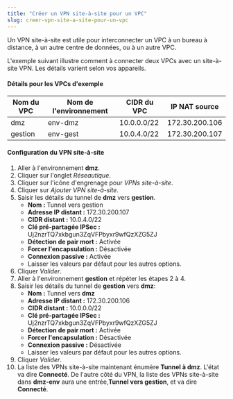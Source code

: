 ```yaml
---
title: "Créer un VPN site-à-site pour un VPC"
slug: creer-vpn-site-a-site-pour-un-vpc
---
```



Un VPN site-à-site est utile pour interconnecter un VPC à un bureau à distance, à un autre centre de données, ou à un autre VPC.

L'exemple suivant illustre comment à connecter deux VPCs avec un site-à-site VPN.  Les détails varient selon vos appareils.

#### Détails pour les VPCs d'exemple
| Nom du VPC | Nom de l'environnement | CIDR du VPC | IP NAT source |
| --- | --- | --- | --- |
| dmz | env-dmz | 10.0.0.0/22 | 172.30.200.106 |
| gestion | env-gest | 10.0.4.0/22 | 172.30.200.107 |

#### Configuration du VPN site-à-site
1. Aller à l'environnement **dmz**.
1. Cliquer sur l'onglet *Réseautique*.
1. Cliquer sur l'icône d'engrenage pour *VPNs site-à-site*.
1. Cliquer sur *Ajouter VPN site-à-site*.
1. Saisir les détails du tunnel de **dmz** vers **gestion**.
   - **Nom :** Tunnel vers gestion
   - **Adresse IP distant :** 172.30.200.107
   - **CIDR distant :** 10.0.4.0/22
   - **Clé pré-partagée IPSec :** Uj2nzrTQ7xkbgun3ZqVFPbyxr9wfQzXZG5ZJ
   - **Détection de pair mort :** Activée
   - **Forcer l'encapsulation :** Désactivée
   - **Connexion passive :** Activée
   - Laisser les valeurs par défaut pour les autres options.
1. Cliquer *Valider*.
1. Aller à l'environnement **gestion** et répéter les étapes 2 à 4.
1. Saisir les détails du tunnel de **gestion** vers **dmz**:
   - **Nom :** Tunnel vers **dmz**
   - **Adresse IP distant :** 172.30.200.106
   - **CIDR distant :** 10.0.0.0/22
   - **Clé pré-partagée IPSec :** Uj2nzrTQ7xkbgun3ZqVFPbyxr9wfQzXZG5ZJ
   - **Détection de pair mort :** Activée
   - **Forcer l'encapsulation :** Désactivée
   - **Connexion passive :** Désactivée
   - Laisser les valeurs par défaut pour les autres options.
1. Cliquer *Valider*.
1. La liste des VPNs site-à-site maintenant énumère **Tunnel à dmz**.  L'état va dire **Connecté**.  De l'autre côté du VPN, la liste des VPNs site-à-site dans **dmz-env** aura une entrée,**Tunnel vers gestion**, et va dire **Connecté**.
